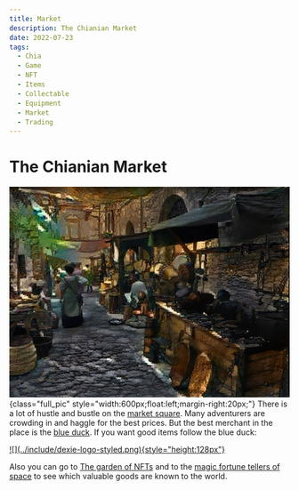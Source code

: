 ```yaml
---
title: Market
description: The Chianian Market
date: 2022-07-23
tags:
  - Chia
  - Game
  - NFT
  - Items
  - Collectable
  - Equipment
  - Market
  - Trading
---
```


# The Chianian Market
![](../include/places/lores/market.jpg){class="full_pic" style="width:600px;float:left;margin-right:20px;"}
There is a lot of hustle and bustle on the [market square](https://discord.com/channels/994949585657143296/997830621831368734). Many adventurers are crowding in and haggle for the best prices. But the best merchant in the place is the [blue duck](https://dexie.space/offers/col16fpva26fhdjp2echs3cr7c30gzl7qe67hu9grtsjcqldz354asjsyzp6wx/xch). If you want good items follow the blue duck:

<a href="https://dexie.space/offers/col16fpva26fhdjp2echs3cr7c30gzl7qe67hu9grtsjcqldz354asjsyzp6wx/xch" target="_blank" markdown="1">
![](../include/dexie-logo-styled.png){style="height:128px"}
</a>

Also you can go to [The garden of NFTs](https://mintgarden.io/collections/chia-inventory-col16fpva26fhdjp2echs3cr7c30gzl7qe67hu9grtsjcqldz354asjsyzp6wx) and to the [magic fortune tellers of space](https://www.spacescan.io/xch/nft/collection/col16fpva26fhdjp2echs3cr7c30gzl7qe67hu9grtsjcqldz354asjsyzp6wx) to see which valuable goods are known to the world.